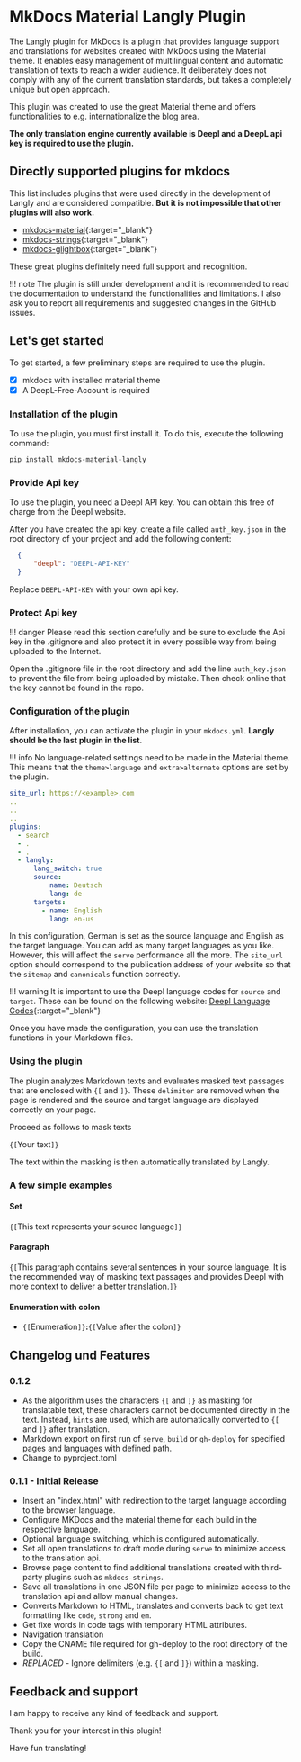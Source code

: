 # MkDocs Material Langly Plugin

The Langly plugin for MkDocs is a plugin that provides language support and translations for websites created with MkDocs using the Material theme. It enables easy management of multilingual content and automatic translation of texts to reach a wider audience. It deliberately does not comply with any of the current translation standards, but takes a completely unique but open approach.

This plugin was created to use the great Material theme and offers functionalities to e.g. internationalize the blog area.

**The only translation engine currently available is Deepl and a DeepL api key is required to use the plugin.**

## Directly supported plugins for mkdocs ##

This list includes plugins that were used directly in the development of Langly and are considered compatible.
**But it is not impossible that other plugins will also work.**

- [mkdocs-material](https://squidfunk.github.io/mkdocs-material){:target="_blank"}
- [mkdocs-strings](https://mkdocstrings.github.io){:target="_blank"}
- [mkdocs-glightbox](https://github.com/blueswen/mkdocs-glightbox){:target="_blank"}

These great plugins definitely need full support and recognition.

!!! note
    The plugin is still under development and it is recommended to read the documentation to understand the functionalities and limitations. I also ask you to report all requirements and suggested changes in the GitHub issues.

## Let's get started

To get started, a few preliminary steps are required to use the plugin.

- [x] mkdocs with installed material theme
- [x] A DeepL\-Free\-Account is required

### Installation of the plugin

To use the plugin, you must first install it. To do this, execute the following command:

```bash
pip install mkdocs-material-langly
```

### Provide Api key

To use the plugin, you need a Deepl API key. You can obtain this free of charge from the Deepl website.

After you have created the api key, create a file called `auth_key.json` in the root directory of your project and add the following content:

```json
  {
      "deepl": "DEEPL-API-KEY"
  }

```

Replace `DEEPL-API-KEY` with your own api key.

### Protect Api key

!!! danger
    Please read this section carefully and be sure to exclude the Api key in the .gitignore and also protect it in every possible way from being uploaded to the Internet.

Open the .gitignore file in the root directory and add the line `auth_key.json` to prevent the file from being uploaded by mistake. Then check online that the key cannot be found in the repo.

### Configuration of the plugin

After installation, you can activate the plugin in your `mkdocs.yml`. **Langly should be the last plugin in the list**.

!!! info
    No language\-related settings need to be made in the Material theme. This means that the `theme>language` and `extra>alternate` options are set by the plugin.

```yaml
site_url: https://<example>.com
..
..
..
plugins:
  - search
  - .
  - .
  - langly:
      lang_switch: true
      source:
          name: Deutsch
          lang: de
      targets:
        - name: English
          lang: en-us

```

In this configuration, German is set as the source language and English as the target language. You can add as many target languages as you like. However, this will affect the `serve` performance all the more. The `site_url` option should correspond to the publication address of your website so that the `sitemap` and `canonicals` function correctly.

!!! warning
    It is important to use the Deepl language codes for `source` and `target`. These can be found on the following website: [Deepl Language Codes](https://developers.deepl.com/docs/resources/supported-languages){:target="_blank"}

Once you have made the configuration, you can use the translation functions in your Markdown files.

### Using the plugin

The plugin analyzes Markdown texts and evaluates masked text passages that are enclosed with `{[` and `]}`. These `delimiter` are removed when the page is rendered and the source and target language are displayed correctly on your page. 

Proceed as follows to mask texts

`{[`Your text`]}`

The text within the masking is then automatically translated by Langly.

### A few simple examples

#### Set

`{[`This text represents your source language`]}`

#### Paragraph

`{[`This paragraph contains several sentences in your source language. It is the recommended way of masking text passages and provides Deepl with more context to deliver a better translation.`]}`
#### Enumeration with colon

- `{[`Enumeration`]}`**:**`{[`Value after the colon`]}`

## Changelog und Features

### 0.1.2

- As the algorithm uses the characters `{[` and `]}` as masking for translatable text, these characters cannot be documented directly in the text. Instead, `hints` are used, which are automatically converted to `{[` and `]}` after translation.
- Markdown export on first run of `serve`, `build` or `gh-deploy` for specified pages and languages with defined path.
- Change to pyproject.toml

### 0.1.1 - Initial Release
  
- Insert an "index.html" with redirection to the target language according to the browser language.
- Configure MKDocs and the material theme for each build in the respective language.
- Optional language switching, which is configured automatically.
- Set all open translations to draft mode during `serve` to minimize access to the translation api.
- Browse page content to find additional translations created with third\-party plugins such as `mkdocs-strings`.
- Save all translations in one JSON file per page to minimize access to the translation api and allow manual changes.
- Converts Markdown to HTML, translates and converts back to get text formatting like `code`, `strong` and `em`.
- Get fixe words in code tags with temporary HTML attributes.
- Navigation translation
- Copy the CNAME file required for gh\-deploy to the root directory of the build.
- *REPLACED* - Ignore delimiters (e.g. `{[` and `]}`) within a masking.

## Feedback and support

I am happy to receive any kind of feedback and support.

Thank you for your interest in this plugin!

Have fun translating!